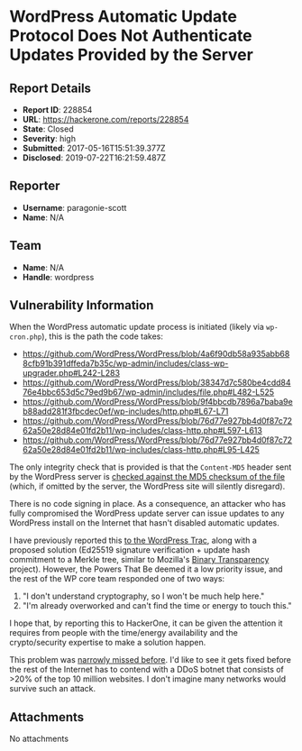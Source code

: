 # WordPress Automatic Update Protocol Does Not Authenticate Updates Provided by the Server

## Report Details
- **Report ID**: 228854
- **URL**: https://hackerone.com/reports/228854
- **State**: Closed
- **Severity**: high
- **Submitted**: 2017-05-16T15:51:39.377Z
- **Disclosed**: 2019-07-22T16:21:59.487Z

## Reporter
- **Username**: paragonie-scott
- **Name**: N/A

## Team
- **Name**: N/A
- **Handle**: wordpress

## Vulnerability Information
When the WordPress automatic update process is initiated (likely via `wp-cron.php`), this is the path the code takes:

* https://github.com/WordPress/WordPress/blob/4a6f90db58a935abb688cfb91b391dffeda7b35c/wp-admin/includes/class-wp-upgrader.php#L242-L283
* https://github.com/WordPress/WordPress/blob/38347d7c580be4cdd8476e4bbc653d5c79ed9b67/wp-admin/includes/file.php#L482-L525
* https://github.com/WordPress/WordPress/blob/9f4bbcdb7896a7baba9eb88add281f3fbcdec0ef/wp-includes/http.php#L67-L71
* https://github.com/WordPress/WordPress/blob/76d77e927bb4d0f87c7262a50e28d84e01fd2b11/wp-includes/class-http.php#L597-L613
* https://github.com/WordPress/WordPress/blob/76d77e927bb4d0f87c7262a50e28d84e01fd2b11/wp-includes/class-http.php#L95-L425

The only integrity check that is provided is that the `Content-MD5` header sent by the WordPress server is [checked against the MD5 checksum of the file](https://github.com/WordPress/WordPress/blob/38347d7c580be4cdd8476e4bbc653d5c79ed9b67/wp-admin/includes/file.php#L515-L522) (which, if omitted by the server, the WordPress site will silently disregard).

There is no code signing in place. As a consequence, an attacker who has fully compromised the WordPress update server can issue updates to any WordPress install on the Internet that hasn't disabled automatic updates.

I have previously reported this [to the WordPress Trac](https://core.trac.wordpress.org/ticket/39309), along with a proposed solution (Ed25519 signature verification + update hash commitment to a Merkle tree, similar to Mozilla's [Binary Transparency](https://wiki.mozilla.org/Security/Binary_Transparency) project). However, the Powers That Be deemed it a low priority issue, and the rest of the WP core team responded one of two ways:

1. "I don't understand cryptography, so I won't be much help here."
2. "I'm already overworked and can't find the time or energy to touch this."

I hope that, by reporting this to HackerOne, it can be given the attention it requires from people with the time/energy availability and the crypto/security expertise to make a solution happen.

This problem was [narrowly missed before](https://www.wordfence.com/blog/2016/11/hacking-27-web-via-wordpress-auto-update/). I'd like to see it gets fixed before the rest of the Internet has to contend with a DDoS botnet that consists of >20% of the top 10 million websites. I don't imagine many networks would survive such an attack.

## Attachments
No attachments
